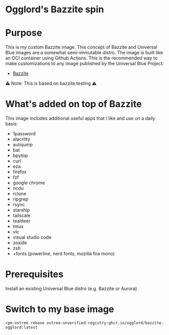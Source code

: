 # Ogglord's Bazzite spin

# Purpose

This is my custom Bazzite image. This concept of Bazzite and Universal Blue images are a somewhat semi-immutable distro. The image is built like an OCI container using Github Actions. This is the recommended way to make customizations to any image published by the Universal Blue Project:
- [Bazzite](https://bazzite.gg/)


⚠️ Note: This is based on bazzite:testing ⚠️

# What's added on top of Bazzite
This image includes additional useful apps that I like and use on a daily basis:

- 1password
- alacritty
- autojump
- bat
- bpytop
- curl
- eza
- firefox
- fzf
- google chrome
- ncdu
- rclone
- ripgrep
- rsync
- starship
- tailscale
- tealdeer
- tmux
- vlc
- visual studio code
- zoxide
- zsh
- +fonts (powerline, nerd fonts, mozilla fira mono)
  

# Prerequisites

Install an existing Universal Blue distro (e.g. Bazzite or Aurora)

# Switch to my base image
```
rpm-ostree rebase ostree-unverified-registry:ghcr.io/ogglord/bazzite-ogglord:latest
```
